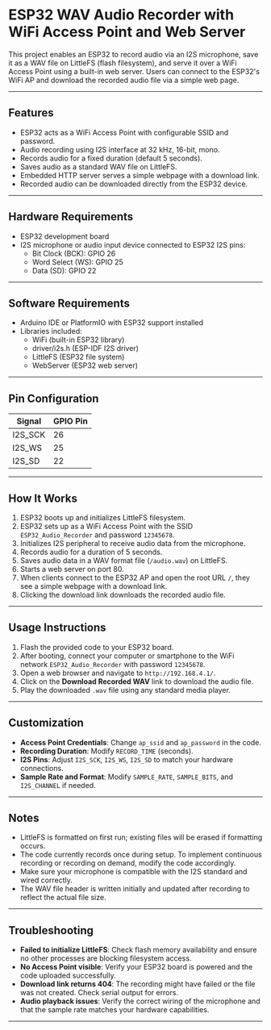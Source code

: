# ESP32 WAV Audio Recorder with WiFi Access Point and Web Server

This project enables an ESP32 to record audio via an I2S microphone, save it as a WAV file on LittleFS (flash filesystem), and serve it over a WiFi Access Point using a built-in web server. Users can connect to the ESP32's WiFi AP and download the recorded audio file via a simple web page.

---

## Features

- ESP32 acts as a WiFi Access Point with configurable SSID and password.
- Audio recording using I2S interface at 32 kHz, 16-bit, mono.
- Records audio for a fixed duration (default 5 seconds).
- Saves audio as a standard WAV file on LittleFS.
- Embedded HTTP server serves a simple webpage with a download link.
- Recorded audio can be downloaded directly from the ESP32 device.

---

## Hardware Requirements

- ESP32 development board
- I2S microphone or audio input device connected to ESP32 I2S pins:
  - Bit Clock (BCK): GPIO 26
  - Word Select (WS): GPIO 25
  - Data (SD): GPIO 22

---

## Software Requirements

- Arduino IDE or PlatformIO with ESP32 support installed
- Libraries included:
  - WiFi (built-in ESP32 library)
  - driver/i2s.h (ESP-IDF I2S driver)
  - LittleFS (ESP32 file system)
  - WebServer (ESP32 web server)

---

## Pin Configuration

| Signal     | GPIO Pin |
|------------|----------|
| I2S_SCK    | 26       |
| I2S_WS     | 25       |
| I2S_SD     | 22       |

---

## How It Works

1. ESP32 boots up and initializes LittleFS filesystem.
2. ESP32 sets up as a WiFi Access Point with the SSID `ESP32_Audio_Recorder` and password `12345678`.
3. Initializes I2S peripheral to receive audio data from the microphone.
4. Records audio for a duration of 5 seconds.
5. Saves audio data in a WAV format file (`/audio.wav`) on LittleFS.
6. Starts a web server on port 80.
7. When clients connect to the ESP32 AP and open the root URL `/`, they see a simple webpage with a download link.
8. Clicking the download link downloads the recorded audio file.

---

## Usage Instructions

1. Flash the provided code to your ESP32 board.
2. After booting, connect your computer or smartphone to the WiFi network `ESP32_Audio_Recorder` with password `12345678`.
3. Open a web browser and navigate to `http://192.168.4.1/`.
4. Click on the **Download Recorded WAV** link to download the audio file.
5. Play the downloaded `.wav` file using any standard media player.

---

## Customization

- **Access Point Credentials**: Change `ap_ssid` and `ap_password` in the code.
- **Recording Duration**: Modify `RECORD_TIME` (seconds).
- **I2S Pins**: Adjust `I2S_SCK`, `I2S_WS`, `I2S_SD` to match your hardware connections.
- **Sample Rate and Format**: Modify `SAMPLE_RATE`, `SAMPLE_BITS`, and `I2S_CHANNEL` if needed.

---

## Notes

- LittleFS is formatted on first run; existing files will be erased if formatting occurs.
- The code currently records once during setup. To implement continuous recording or recording on demand, modify the code accordingly.
- Make sure your microphone is compatible with the I2S standard and wired correctly.
- The WAV file header is written initially and updated after recording to reflect the actual file size.

---

## Troubleshooting

- **Failed to initialize LittleFS**: Check flash memory availability and ensure no other processes are blocking filesystem access.
- **No Access Point visible**: Verify your ESP32 board is powered and the code uploaded successfully.
- **Download link returns 404**: The recording might have failed or the file was not created. Check serial output for errors.
- **Audio playback issues**: Verify the correct wiring of the microphone and that the sample rate matches your hardware capabilities.

---



